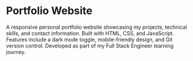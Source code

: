 # Portfolio Website
A responsive personal portfolio website showcasing my projects, technical skills, and contact information. Built with HTML, CSS, and JavaScript. Features include a dark mode toggle, mobile-friendly design, and Git version control. Developed as part of my Full Stack Engineer learning journey.
